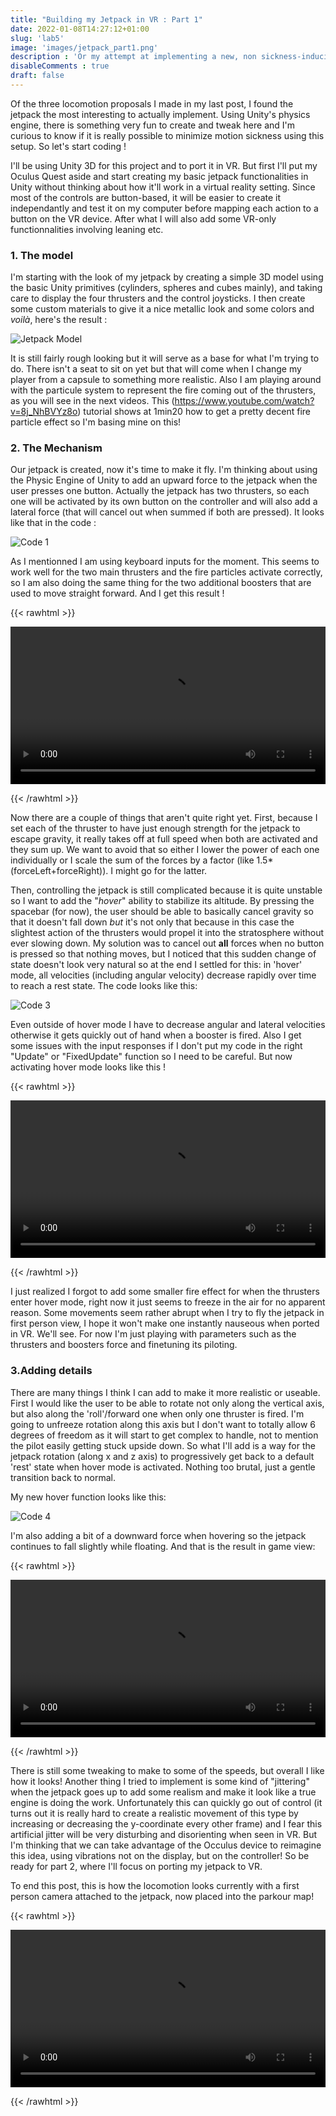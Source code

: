 ```yaml
---
title: "Building my Jetpack in VR : Part 1"
date: 2022-01-08T14:27:12+01:00
slug: 'lab5'
image: 'images/jetpack_part1.png'
description : 'Or my attempt at implementing a new, non sickness-inducing type of continuous virtual locomotion.'
disableComments : true 
draft: false
---
```


Of the three locomotion proposals I made in my last post, I found the jetpack the most interesting to actually implement. Using Unity's physics engine, there is something very fun to create and tweak here and I'm curious to know if it is really possible to minimize motion sickness using this setup. So let's start coding !

I'll be using Unity 3D for this project and to port it in VR. But first I'll put my Oculus Quest aside and start creating my basic jetpack functionalities in Unity without thinking about how it'll work in a virtual reality setting. Since most of the controls are button-based, it will be easier to create it independantly and test it on my computer before mapping each action to a button on the VR device. After what I will also add some VR-only functionnalities involving leaning etc.

### 1. The model

I'm starting with the look of my jetpack by creating a simple 3D model using the basic Unity primitives (cylinders, spheres and cubes mainly), and taking care to display the four thrusters and the control joysticks. I then create some custom materials to give it a nice metallic look and some colors and *voilà*, here's the result :

![Jetpack Model](/images/jetpack_model.png "Jetpack Model") 

It is still fairly rough looking but it will serve as a base for what I'm trying to do. There isn't a seat to sit on yet but that will come when I change my player from a capsule to something more realistic. Also I am playing around with the particule system to represent the fire coming out of the thrusters, as you will see in the next videos. This (https://www.youtube.com/watch?v=8j_NhBVYz8o) tutorial shows at 1min20 how to get a pretty decent fire particle effect so I'm basing mine on this!

### 2. The Mechanism

Our jetpack is created, now it's time to make it fly. I'm thinking about using the Physic Engine of Unity to add an upward force to the jetpack when the user presses one button. Actually the jetpack has two thrusters, so each one will be activated by its own button on the controller and will also add a lateral force (that will cancel out when summed if both are pressed). It looks like that in the code :

![Code 1](/images/code_1.png "Code 1") 

As I mentionned I am using keyboard inputs for the moment. This seems to work well for the two main thrusters and the fire particles activate correctly, so I am also doing the same thing for the two additional boosters that are used to move straight forward. And I get this result !

{{< rawhtml >}} 

<video width=100% controls autoplay>
    <source src="/videos/movie_001.mp4" type="video/mp4">
    Your browser does not support the video tag.  
</video>

{{< /rawhtml >}}

Now there are a couple of things that aren't quite right yet. First, because I set each of the thruster to have just enough strength for the jetpack to escape gravity, it really takes off at full speed when both are activated and they sum up. We want to avoid that so either I lower the power of each one individually or I scale the sum of the forces by a factor (like 1.5*(forceLeft+forceRight)). I might go for the latter.

Then, controlling the jetpack is still complicated because it is quite unstable so I want to add the "*hover*" ability to stabilize its altitude. By pressing the spacebar (for now), the user should be able to basically cancel gravity so that it doesn't fall down *but* it's not only that because in this case the slightest action of the thrusters would propel it into the stratosphere without ever slowing down. My solution was to cancel out **all** forces when no button is pressed so that nothing moves, but I noticed that this sudden change of state doesn't look very natural so at the end I settled for this: in 'hover' mode, all velocities (including angular velocity) decrease rapidly over time to reach a rest state. The code looks like this:

![Code 3](/images/code3.png "Code 3") 

Even outside of hover mode I have to decrease angular and lateral velocities otherwise it gets quickly out of hand when a booster is fired. Also I get some issues with the input responses if I don't put my code in the right "Update" or "FixedUpdate" function so I need to be careful. But now activating hover mode looks like this !

{{< rawhtml >}} 

<video width=100% controls autoplay>
    <source src="/videos/movie_002.mp4" type="video/mp4">
    Your browser does not support the video tag.  
</video>

{{< /rawhtml >}}

I just realized I forgot to add some smaller fire effect for when the thrusters enter hover mode, right now it just seems to freeze in the air for no apparent reason.
Some movements seem rather abrupt when I try to fly the jetpack in first person view, I hope it won't make one instantly nauseous when ported in VR. We'll see. For now I'm just playing with parameters such as the thrusters and boosters force and finetuning its piloting.

### 3.Adding details

There are many things I think I can add to make it more realistic or useable. First I would like the user to be able to rotate not only along the vertical axis, but also along the 'roll'/forward one when only one thruster is fired. I'm going to unfreeze rotation along this axis but I don't want to totally allow 6 degrees of freedom as it will start to get complex to handle, not to mention the pilot easily getting stuck upside down. So what I'll add is a way for the jetpack rotation (along x and z axis) to progressively get back to a default 'rest' state when hover mode is activated. Nothing too brutal, just a gentle transition back to normal.

My new hover function looks like this:

![Code 4](/images/code_4.png "Code 4") 

I'm also adding a bit of a downward force when hovering so the jetpack continues to fall slightly while floating.
And that is the result in game view:

{{< rawhtml >}} 

<video width=100% controls autoplay>
    <source src="/videos/movie_004.mp4" type="video/mp4">
    Your browser does not support the video tag.  
</video>

{{< /rawhtml >}}

There is still some tweaking to make to some of the speeds, but overall I like how it looks!
Another thing I tried to implement is some kind of "jittering" when the jetpack goes up to add some realism and make it look like a true engine is doing the work. Unfortunately this can quickly go out of control (it turns out it is really hard to create a realistic movement of this type by increasing or decreasing the y-coordinate every other frame) and I fear this artificial jitter will be very disturbing and disorienting when seen in VR. But I'm thinking that we can take advantage of the Occulus device to reimagine this idea, using vibrations not on the display, but on the controller! So be ready for part 2, where I'll focus on porting my jetpack to VR.

To end this post, this is how the locomotion looks currently with a first person camera attached to the jetpack, now placed into the parkour map!

{{< rawhtml >}} 

<video width=100% controls>
    <source src="/videos/jetpack_demo.mp4" type="video/mp4">
    Your browser does not support the video tag.  
</video>

{{< /rawhtml >}}